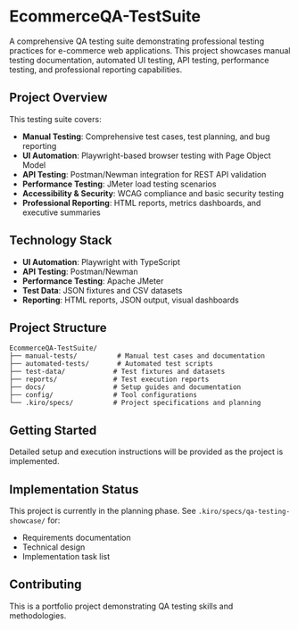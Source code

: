 # EcommerceQA-TestSuite

A comprehensive QA testing suite demonstrating professional testing practices for e-commerce web applications. This project showcases manual testing documentation, automated UI testing, API testing, performance testing, and professional reporting capabilities.

## Project Overview

This testing suite covers:
- **Manual Testing**: Comprehensive test cases, test planning, and bug reporting
- **UI Automation**: Playwright-based browser testing with Page Object Model
- **API Testing**: Postman/Newman integration for REST API validation
- **Performance Testing**: JMeter load testing scenarios
- **Accessibility & Security**: WCAG compliance and basic security testing
- **Professional Reporting**: HTML reports, metrics dashboards, and executive summaries

## Technology Stack

- **UI Automation**: Playwright with TypeScript
- **API Testing**: Postman/Newman
- **Performance Testing**: Apache JMeter
- **Test Data**: JSON fixtures and CSV datasets
- **Reporting**: HTML reports, JSON output, visual dashboards

## Project Structure

```
EcommerceQA-TestSuite/
├── manual-tests/          # Manual test cases and documentation
├── automated-tests/       # Automated test scripts
├── test-data/            # Test fixtures and datasets
├── reports/              # Test execution reports
├── docs/                 # Setup guides and documentation
├── config/               # Tool configurations
└── .kiro/specs/          # Project specifications and planning
```

## Getting Started

Detailed setup and execution instructions will be provided as the project is implemented.

## Implementation Status

This project is currently in the planning phase. See `.kiro/specs/qa-testing-showcase/` for:
- Requirements documentation
- Technical design
- Implementation task list

## Contributing

This is a portfolio project demonstrating QA testing skills and methodologies.